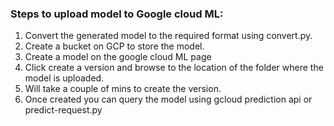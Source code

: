 ### Steps to upload model to Google cloud ML:

1. Convert the generated model to the required format using convert.py.
2. Create a bucket on GCP to store the model.
3. Create a model on the google cloud ML page
4. Click create a version and browse to the location of the folder where the model is uploaded.
5. Will take a couple of mins to create the version.
6. Once created you can query the model using gcloud prediction api or predict-request.py
